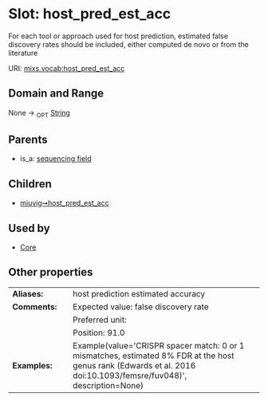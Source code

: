 
# Slot: host_pred_est_acc


For each tool or approach used for host prediction, estimated false discovery rates should be included, either computed de novo or from the literature

URI: [mixs.vocab:host_pred_est_acc](https://w3id.org/mixs/vocab/host_pred_est_acc)


## Domain and Range

None ->  <sub>OPT</sub> [String](types/String.md)

## Parents

 *  is_a: [sequencing field](sequencing_field.md)

## Children

 *  [miuvig➞host_pred_est_acc](miuvig_host_pred_est_acc.md)

## Used by

 * [Core](Core.md)

## Other properties

|  |  |  |
| --- | --- | --- |
| **Aliases:** | | host prediction estimated accuracy |
| **Comments:** | | Expected value: false discovery rate |
|  | | Preferred unit:  |
|  | | Position: 91.0 |
| **Examples:** | | Example(value='CRISPR spacer match: 0 or 1 mismatches, estimated 8% FDR at the host genus rank (Edwards et al. 2016 doi:10.1093/femsre/fuv048)', description=None) |


